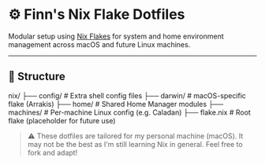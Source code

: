 # ⚙️ Finn's Nix Flake Dotfiles

Modular setup using [Nix Flakes](https://nixos.wiki/wiki/Flakes) for system and home environment management across macOS and future Linux machines.

---

## 📂 Structure

nix/
├── config/       # Extra shell config files
├── darwin/       # macOS-specific flake (Arrakis)
├── home/         # Shared Home Manager modules
├── machines/     # Per-machine Linux config (e.g. Caladan)
├── flake.nix     # Root flake (placeholder for future use)


> ⚠️ These dotfiles are tailored for my personal machine (macOS). It may not be the best as I'm still learning Nix in general. Feel free to fork and adapt!
